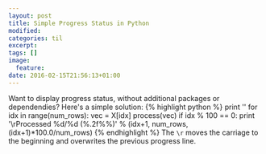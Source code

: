 ```yaml
---
layout: post
title: Simple Progress Status in Python
modified:
categories: til
excerpt:
tags: []
image:
  feature:
date: 2016-02-15T21:56:13+01:00
---
```


Want to display progress status, without additional packages or dependendies?
Here's a simple solution:
{% highlight python %}
print ''
for idx in range(num_rows):
  vec = X[idx]
  process(vec)
  if idx % 100 == 0:
    print '\rProcessed %d/%d (%.2f%%)' % (idx+1, num_rows, (idx+1)*100.0/num_rows)
{% endhighlight %}
The `\r` moves the carriage to the beginning and overwrites the previous progress line.
